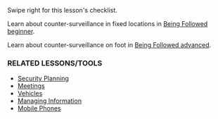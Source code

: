 [Title]: # (What now?)
[Order]: # (23)

Swipe right for this lesson's checklist.

Learn about counter-surveillance in fixed locations in [Being Followed beginner](umbrella://work/being-followed/beginner).

Learn about counter-surveillance on foot in [Being Followed advanced](umbrella://work/being-followed/advanced).

### RELATED LESSONS/TOOLS

*   [Security Planning](umbrella://lesson/security-planning)
*   [Meetings](umbrella://lesson/meetings)
*	[Vehicles](umbrella://lesson/vehicles)
*	[Managing Information](umbrella://lesson/managing-information)
*	[Mobile Phones](umbrella://lesson/mobile-phones/0)
